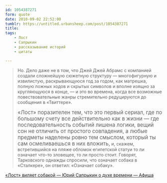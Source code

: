 ```yaml
---
id: 1054387271
form: quote
date: 2010-09-02 22:52:00
tumblr: https://untitled.urbansheep.com/post/1054387271
title: 
tags:
    - Лост
    - Сапрыкин
    - рассказывание историй
    - цитаты

---
```


<blockquote>
<p>Но. Дело даже не в том, что Джей Джей Абрамс с компанией создали сложнейшую сюжетную структуру — многофигурную и извилистую, раскрывающуюся год за годом, как матрешка, полную ложных ходов и скрытых символов и вполне изящно за кругляющуюся в конце, — и это во времена, когда все возможные повествовательные жанры стремительно редуцируются до сообщения в «Твиттере».</p>

<p><big>«Лост» поразителен тем, что это первый сериал, где по большому счету все действительно как в жизни — где последовательность событий лишена логики, вещий сон не отличить от простого совпадения, а любые предметы наделены ровно тем смыслом, который ты сам осмеливаешься в них вложить,</big> и, скажем, встретившийся на пляже обломок египетской статуи то ли означает что-то зловещее, то ли просто стоит. Говорят, Тарковского однажды спросили, что означает собака в «Сталкере», он ответил: «Означает собаку».</p>
</blockquote>

<a href="http://www.afisha.ru/article/sapr_lost_end/">«Лост» виляет собакой — Юрий Сапрыкин о духе времени — Афиша</a>
